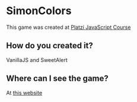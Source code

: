 # SimonColors
This game was created at [Platzi JavaScript Course](https://platzi.com/cursos/fundamentos-javascript)

## How do you created it?
VanillaJS and SweetAlert

## Where can I see the game?
At [this website](https://alan4dev.github.io/SimonColors/)
